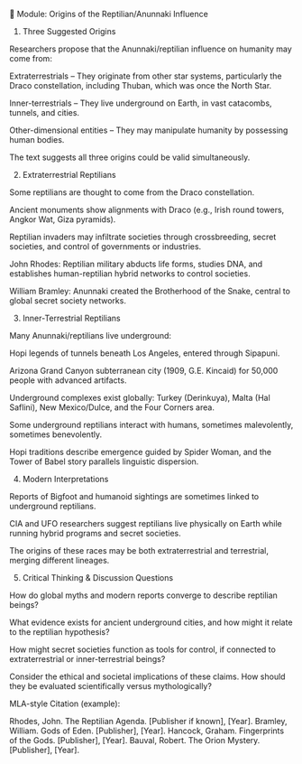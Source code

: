 🐍 Module: Origins of the Reptilian/Anunnaki Influence
1. Three Suggested Origins

Researchers propose that the Anunnaki/reptilian influence on humanity may come from:

Extraterrestrials – They originate from other star systems, particularly the Draco constellation, including Thuban, which was once the North Star.

Inner-terrestrials – They live underground on Earth, in vast catacombs, tunnels, and cities.

Other-dimensional entities – They may manipulate humanity by possessing human bodies.

The text suggests all three origins could be valid simultaneously.

2. Extraterrestrial Reptilians

Some reptilians are thought to come from the Draco constellation.

Ancient monuments show alignments with Draco (e.g., Irish round towers, Angkor Wat, Giza pyramids).

Reptilian invaders may infiltrate societies through crossbreeding, secret societies, and control of governments or industries.

John Rhodes: Reptilian military abducts life forms, studies DNA, and establishes human-reptilian hybrid networks to control societies.

William Bramley: Anunnaki created the Brotherhood of the Snake, central to global secret society networks.

3. Inner-Terrestrial Reptilians

Many Anunnaki/reptilians live underground:

Hopi legends of tunnels beneath Los Angeles, entered through Sipapuni.

Arizona Grand Canyon subterranean city (1909, G.E. Kincaid) for 50,000 people with advanced artifacts.

Underground complexes exist globally: Turkey (Derinkuya), Malta (Hal Saflini), New Mexico/Dulce, and the Four Corners area.

Some underground reptilians interact with humans, sometimes malevolently, sometimes benevolently.

Hopi traditions describe emergence guided by Spider Woman, and the Tower of Babel story parallels linguistic dispersion.

4. Modern Interpretations

Reports of Bigfoot and humanoid sightings are sometimes linked to underground reptilians.

CIA and UFO researchers suggest reptilians live physically on Earth while running hybrid programs and secret societies.

The origins of these races may be both extraterrestrial and terrestrial, merging different lineages.

5. Critical Thinking & Discussion Questions

How do global myths and modern reports converge to describe reptilian beings?

What evidence exists for ancient underground cities, and how might it relate to the reptilian hypothesis?

How might secret societies function as tools for control, if connected to extraterrestrial or inner-terrestrial beings?

Consider the ethical and societal implications of these claims. How should they be evaluated scientifically versus mythologically?

MLA-style Citation (example):

Rhodes, John. The Reptilian Agenda. [Publisher if known], [Year].
Bramley, William. Gods of Eden. [Publisher], [Year].
Hancock, Graham. Fingerprints of the Gods. [Publisher], [Year].
Bauval, Robert. The Orion Mystery. [Publisher], [Year].